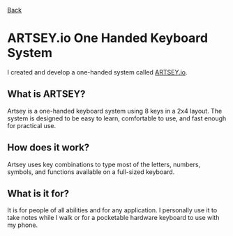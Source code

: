 [Back](../index.html) 
 
# ARTSEY.io One Handed Keyboard System

I created and develop a one-handed system called [ARTSEY.io](http://artsey.io).

## What is ARTSEY?

Artsey is a one-handed keyboard system using 8 keys in a 2x4 layout. The system is designed to be easy to learn, comfortable to use, and fast enough for practical use.

## How does it work?

Artsey uses key combinations to type most of the letters, numbers, symbols, and functions available on a full-sized keyboard.

## What is it for?

It is for people of all abilities and for any application. I personally use it to take notes while I walk or for a pocketable hardware keyboard to use with my phone. 